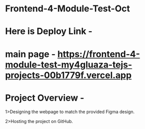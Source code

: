 # Frontend-4-Module-Test-Oct

# Here is Deploy Link - 

# main page -  https://frontend-4-module-test-my4gluaza-tejs-projects-00b1779f.vercel.app

# Project Overview -

1>Designing the webpage to match the provided Figma design.

2>Hosting the project on GitHub.


